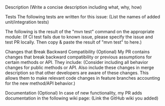 Description
(Write a concise description including what, why, how)

Tests
 The following tests are written for this issue:
(List the names of added unit/integration tests)

The following is the result of the "mvn test" command on the appropriate module:
(If CI test fails due to known issue, please specify the issue and test PR locally. Then copy & paste the result of "mvn test" to here.)

Changes that Break Backward Compatibility (Optional)
My PR contains changes that break backward compatibility or previous assumptions for certain methods or API. They include:
(Consider including all behavior changes for public methods or API. Also include these changes in merge description so that other developers are aware of these changes. This allows them to make relevant code changes in feature branches accounting for the new method/API behavior.)

Documentation (Optional)
In case of new functionality, my PR adds documentation in the following wiki page:
(Link the GitHub wiki you added)
